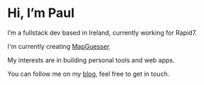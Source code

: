 # Hi, I’m Paul 
I’m a fullstack dev based in Ireland, currently working for Rapid7. 

I'm currently creating [MapGuesser](https://mapguesser.com).

My interests are in building personal tools and web apps. 

You can follow me on my [blog](https://paultreanor.com), feel free to get in touch. 
